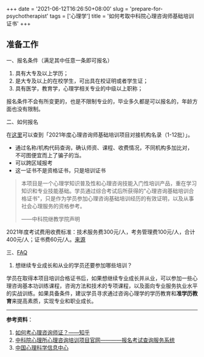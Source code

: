 +++
date = '2021-06-12T16:26:50+08:00'
slug = 'prepare-for-psychotherapist'
tags = ['心理学']
title = '如何考取中科院心理咨询师基础培训证书'
+++

## 准备工作

一、报名条件（满足其中任意一条即可报名）

1. 具有大专及以上学历；
2. 是大专及以上的在校学生，可出具在校证明或者学生证；
3. 具有医学，教育学，心理学相关专业的中级以上职称；

报名条件不会有所变更的，也是不限制专业的，毕业多久都是可以报名的，年龄方面也没有限制。

二、如何报名

在[这里](https://jcpx.psych.ac.cn/iip/ArticleView/?GUID=DEB321AA-06FA-441B-8331-A64E3392C6D5)可以查到「2021年度心理咨询师基础培训项目对接机构名录（1-12批）」。

- 通过名称/机构代码查询，确认师资、课程、收费情况，不同机构多加比对，不可图便宜而上了骗子的当。
- 可以跨区域报考
- 这一证书不是资格证书，只是培训证书

> 本项目是一个心理学知识普及性和心理咨询技能入门性培训产品，重在学习知识和专业技能基础。学员通过综合考试后所获得的"心理咨询基础培训合格证书"，只是作为学员参加心理咨询基础培训经历的有效证明，以及从事社会心理服务的资格参考。
>
> ——中科院继教学院声明

2021年度考试费用收费标准：技术服务费300元/人，考务管理费100元/人，合计400元/人；证书费60元/人。[来源](https://jcpx.psych.ac.cn/iip/ArticleView/?GUID=2AB78DB3-F624-4D2E-B1DA-B762878CCC0C)

三、[FAQ](https://jcpx.psych.ac.cn/iip/ArticleView/?GUID=F99F73C0-F8C4-475A-AC86-1C2BDAF8DEF4)

1. 想继续专业成长和从业的学员还要参加哪些培训？

学员在取得本项目培训合格证书后，如果想继续专业成长并从业，可以参加一些心理咨询基本功训练课程，咨询方法和技术的专项课程，以及面向专业服务执业水平的实战训练。如果具备条件，建议学员寻求通过咨询心理学的学历教育和**准学历教育**来提高素质，实现专业和职业成长。

---

**参考资料**：

1. [如何考心理咨询师证？——知乎](https://zhuanlan.zhihu.com/p/344339445)
2. [中科院心理所心理咨询培训项目官网————报名考试查询服务系统](https://jcpx.psych.ac.cn/)
3. [中国心理科学信息中心](https://lib.psych.ac.cn/library/home)
